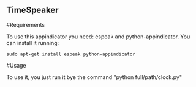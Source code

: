 ## TimeSpeaker

#Requirements

To use this appindicator you need: espeak and python-appindicator.
You can install it running:

```sudo apt-get install espeak python-appindicator```


#Usage

To use it, you just run it bye the command "python full/path/clock.py"
